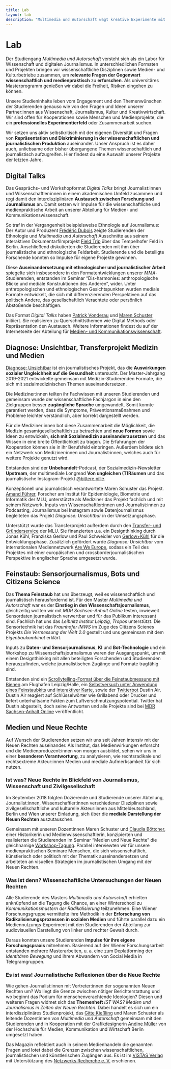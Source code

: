 ```yaml
---
title: Lab
layout: lab
description: "Multimedia und Autorschaft wagt kreative Experimente mit Medien, Journalismus und Wissenschaft. Dazu zählen interdisziplinäre Kooperationen, Vorträge und Tagungen."
---
```


# Lab

Der Studiengang _Multimedia und Autorschaft_ versteht sich als ein Labor für Wissenschaft und digitalen Journalismus. In unterschiedlichen Formaten und Projekten bringen wir wissenschaftliche Disziplinen sowie Medien- und Kulturbetriebe zusammen, um **relevante Fragen der Gegenwart wissenschaftlich und medienpraktisch** zu **erforschen**. Als universitäres Masterprogramm genießen wir dabei die Freiheit, Risiken eingehen zu können.

Unsere Studieninhalte leben vom Engagement und den Themenwünschen der Studierenden genauso wie von den Fragen und Ideen unserer Partner:innen aus Wissenschaft, Journalismus, Kultur und Kreativwirtschaft. Wir sind offen für Kooperationen sowie Menschen und Medienprojekte, die ein **professionelles Experimentierfeld** oder Zusammenarbeit suchen.

Wir setzen uns aktiv selbstkritisch mit der eigenen Diversität und Fragen von **Repräsentation und Diskriminierung in der wissenschaftlichen und journalistischen Produktion** auseinander. Unser Anspruch ist es daher auch, unliebsame oder bisher übergangene Themen wissenschaftlich und journalistisch aufzugreifen. Hier findest du eine Auswahl unserer Projekte der letzten Jahre.


## Digital Talks

Das  Gesprächs- und Workshopformat _Digital Talks_ bringt Journalist:innen und Wissenschaftler:innen in einem akademischen Umfeld zusammen und regt damit den interdisziplinären **Austausch zwischen Forschung und Journalismus** an. Damit setzen wir Impulse für die wissenschaftliche und medienpraktische Arbeit an unserer Abteilung für Medien- und Kommunikationswissenschaft.

So traf in der Vergangenheit beispielsweise Ethnologie auf Journalismus: Der Autor und Produzent [Frédéric Dubois](https://twitter.com/fredericdubois) zeigte Studierenden der Ethnologie und _Multimedia und Autorschaft_ Ausschnitte aus seinem interaktiven Dokumentarfilmprojekt [Field Trip](https://fieldtrip.tagesspiegel.de/?ref=mmautor.net) über das Tempelhofer Feld in Berlin. Anschließend diskutierten die Studierenden mit ihm über journalistische und ethnologische Feldarbeit. Studierende und die beteiligte Forschende konnten so Impulse für eigene Projekte gewinnen.

Diese **Auseinandersetzung mit ethnologischer und journalistischer Arbeit** spiegelte sich insbesondere in den Formatentwicklungen unserer _MMA_-Studierenden, entstanden im Seminar “Dis-harmonies: anthropologische Blicke und mediale Konstruktionen des Anderen”, wider. Unter anthropologischen und ethnologischen Gesichtspunkten wurden mediale Formate entwickelt, die sich mit differenzierenden Perspektiven auf das politisch Andere, das gesellschaftlich Verachtete oder persönlich Abstoßende beschäftigen.

Das Format _Digital Talks_ haben [Patrick Vonderau](https://www.medienkomm.uni-halle.de/abteilung/mitarbeiter/vonderau/?ref=mmautor.net) und [Maren Schuster](https://www.medienkomm.uni-halle.de/abteilung/mitarbeiter/schuster/?ref=mmautor.net) initiiert. Sie realisieren zu Querschnittsthemen wie Digital Methods oder Repräsentation den Austausch. Weitere Informationen findest du auf der Internetseite der Abteilung für [Medien- und Kommunikationswissenschaft](https://www.medienkomm.uni-halle.de/initiativen/digital_talks/?ref=mmautor.net).

<a id="diagnose-unsichtbar"></a>

## Diagnose: Unsichtbar, Transferprojekt Medizin und Medien

[Diagnose: Unsichtbar](https://diagnose-unsichtbar.medienkomm.uni-halle.de/?ref=mmautor.net) ist ein journalistisches Projekt, das die **Auswirkungen sozialer Ungleichheit auf die Gesundheit** untersucht. Der Master-Jahrgang 2019-2021 entwickelte gemeinsam mit Medizin-Studierenden Formate, die sich mit sozialmedizinischen Themen auseinandersetzen.

Die Mediziner:innen teilten ihr Fachwissen mit unseren Studierenden und gemeinsam wurde der wissenschaftliche Fachjargon in eine den Zielgruppen besser **zugängliche Sprache** umgewandelt. Somit konnte garantiert werden, dass die Symptome, Präventionsmaßnahmen und Probleme leichter verständlich, aber korrekt dargestellt werden.

Für die Mediziner:innen bot diese Zusammenarbeit die Möglichkeit, die Medizin gesamtgesellschaftlich zu betrachten und **neue Formen** sowie Ideen zu entwickeln, **sich mit Sozialmedizin auseinanderzusetzen** und das Wissen in eine breite Öffentlichkeit zu tragen. Die Erfahrungen der Kooperation können sie in ihr Berufsfeld einbringen. Außerdem bildete sich ein Netzwerk von Mediziner:innen und Journalist:innen, welches auch für weitere Projekte genutzt wird.

Entstanden sind der **Unbehandelt**-Podcast, der Sozialmedizin-Newsletter **Upstream**, der multimediale Longread **Von ungleichen (T)Räumen** und das journalistische Instagram-Projekt [@bittere.pille](https://www.instagram.com/bittere.pille/?ref=mmautor.net).

Konzeptionell und journalistisch verantwortete Maren Schuster das Projekt. [Amand Führer](https://www.medizin.uni-halle.de/einrichtungen/institute/medizinische-epidemiologie-biometrie-und-informatik/team/fuehrer-amand-gabriel?ref=mmautor.net), Forscher am Institut für Epidemiologie, Biometrie und Informatik der MLU, unterstützte als Mediziner das Projekt fachlich und mit seinem Netzwerk. Inputs von Wissenschaftler:innen und Journalist:innen zu Podcasting, Journalismus bei Instagram sowie Datenjournalismus begleiteten das Projekt _Diagnose: Unsichtbar_ in der Umsetzungsphase.

Unterstützt wurde das Transferprojekt außerdem durch den [Transfer- und Gründerservice](https://www.gruendung.uni-halle.de/?ref=mmautor.net) der MLU. Sie finanzierten u.a. ein Designthinking durch Jonas Kühl, Franziska Gerlow und Paul Schweidler von [Gerlow+Kühl](https://www.gerlow-kuehl.de/?ref=mmautor.net) für die Entwicklungsphase. Zusätzlich gefördert wurde _Diagnose: Unsichtbar_ vom internationalen Mediennetzwerk [Are We Europe](https://areweeurope.com/?ref=mmautor.net), sodass ein Teil des Projektes mit einer europäischen und crossborderjournalistischen Perspektive in englischer Sprache umgesetzt wurde.

<a id="feinstaub-projekt"></a>

## Feinstaub: Sensorjournalismus, Bots und Citizens Science

Das **Thema Feinstaub** hat uns überzeugt, weil es wissenschaftlich und journalistisch  herausfordernd ist. Für den Master _Multimedia und Autorschaft_ war es der **Einstieg in den Wissenschaftsjournalismus**, gleichzeitig wollten wir mit _MDR Sachsen-Anhalt Online_ testen, inwieweit Sensordaten journalistisch verwertbar und für das Publikum interessant sind.
Fachlich hat uns das _Leibnitz Institut Leipzig, Tropos_ unterstützt. Die Sensortechnik hat das _Fraunhofer IMWS_ im Zuge des Citizens Scienes Projekts _Die Vermessung der Welt 2.0_ gestellt und uns gemeinsam mit dem _Eigenbaukombinat_ erklärt.

Inputs zu **Daten- und Sensorjournalismus**, **KI** und **Bot-Technologie** und ein Workshop zu Wissenschaftsjournalismus waren der Ausgangspunkt, um mit einem Designthinking mit allen beteiligten Forschenden und Studierenden herauszufinden, welche journalistischen Zugänge und Formate tragfähig sind.

Entstanden sind ein [Scrollytelling-Format über die Feinstaubmessung mit Bienen](https://www.mdr.de/sachsen-anhalt/halle/halle/feinstaub-studentenprojekt-uni-halle-selbstversuch-studierende-messen-luftqualitaet-100.html?ref=mmautor.net) am Flughafen Leipzig/Halle, ein [Selbstversuch unter Anwendung eines Feinstaubkits](https://uploads.knightlab.com/storymapjs/8ec8795cc7925151c38f3538aae66555/feinstaubprojekt/index.html) und [interaktiver Karte](https://uploads.knightlab.com/storymapjs/8ec8795cc7925151c38f3538aae66555/feinstaubprojekt/index.html), sowie der [Twitterbot](https://www.mdr.de/sachsen-anhalt/studentenprojekt-feinstaub-faq-100.html?ref=mmautor.net) Dustin Air. Dustin Air reagiert auf Schlüsselwörter wie Grillabend oder Drucker und liefert unterhaltsame Fakten zum Luftverschmutzungspotential. Twitter hat Dustin abgestellt, doch seine Antworten und alle Projekte sind bei [MDR Sachsen-Anhalt Online](https://www.mdr.de/sachsen-anhalt/index.html?ref=mmautor.net) veröffentlicht.

## Medien und Neue Rechte

Auf Wunsch der Studierenden setzen wir uns seit Jahren intensiv mit der Neuen Rechten auseinander. Als Institut, das Medienwirkungen erforscht und die Medienproduzent:innen von morgen ausbildet, sehen wir uns in einer **besonderen Verantwortung**, zu analysieren, wie rechtsradikale und rechtsextreme Akteur:innen Medien und mediale Aufmerksamkeit für sich nutzen.

### Ist was? Neue Rechte im Blickfeld von Journalismus, Wissenschaft und Zivilgesellschaft

Im September 2018 folgten Dozierende und Studierende unserer Abteilung, Journalist:innen, Wissenschaftler:innen verschiedener Disziplinen sowie zivilgesellschaftliche und kulturelle Akteur:innen aus Mitteldeutschland, Berlin und Wien unserer Einladung, sich über die **mediale Darstellung der Neuen Rechten** auszutauschen.

Gemeinsam mit unseren Dozentinnen Maren Schuster und [Claudia Böttcher](https://hait.tu-dresden.de/ext/institut/mitarbeiterprofil-38/?ref=mmautor.net), einer Historikerin und Medienwissenschaftlerin, konzipierten und realisierten die Studierenden im Seminar “Medien und Neue Rechte” die gleichnamige [Workshop-Tagung](https://www.campus-halensis.de/artikel/neue-rechte-inszenierungen-durchbrechen/?ref=mmautor.net). Parallel interviewten wir für unsere medienpraktischen Seminare Menschen, die sich wissenschaftlich, künstlerisch oder politisch mit der Thematik auseinandersetzen und arbeiteten an visuellen Strategien im journalistischen Umgang mit der Neuen Rechten.

### Was ist denn? Wissenschaftliche Untersuchungen der Neuen Rechten

Alle Studierende des Masters _Multimedia und Autorschaft_ erhielten anknüpfend an die Tagung die Chance, an einer Winterschool zu _Kommunikationsmustern der Radikalisierung_ teilzunehmen. Eine Wiener Forschungsgruppe vermittelte ihre Methodik in der **Erforschung von Radikalisierungsprozessen in sozialen Medien** und führte parallel dazu ein Mediennutzungs-Experiment mit den Studierenden der Abteilung zur audiovisuellen Darstellung von linker und rechter Gewalt durch.

Daraus konnten unsere Studierenden **Impulse für ihre eigene Forschungspraxis** mitnehmen. Basierend auf der Wiener Forschungsarbeit entstanden mehrere Masterarbeiten, u. a. eine zum Deplatforming der _Identitären Bewegung_ und ihrem Abwandern von Social Media in Telegramgruppen.

### Es ist was! Journalistische Reflexionen über die Neue Rechte

Wie gehen Journalist:innen mit Vertreter:innen der sogenannten Neuen Rechten um? Wo liegt die Grenze zwischen nötiger Berichterstattung und wo beginnt das Podium für menschenverachtende Ideologien? Diesen und weiteren Fragen widmet sich das **Themenheft** _IST WAS? Medien und Journalismus in Zeiten der Neuen Rechten_. Dabei handelt es sich um ein interdisziplinäres Studienprojekt, das [Gitte Kießling](https://www.linkedin.com/in/gitte-kie%C3%9Fling-b254b5190/?ref=mmautor.net) und Maren Schuster als leitende Dozentinnen von _Multimedia und Autorschaft_ gemeinsam mit den Studierenden und in Kooperation mit der Grafikdesignerin [Andine Müller](https://www.hmkw.de/hochschule/lehrende/fachbereich-design/andine-mueller/?ref=mmautor.net) von der Hochschule für Medien, Kommunikation und Wirtschaft Berlin umgesetzt haben.

Das Magazin reflektiert auch in seinem Medienhandeln die genannten Fragen und lotet dabei die Grenzen zwischen wissenschaftlichen, journalistischen und künstlerischen Zugängen aus. Es ist im [VISTAS Verlag](https://www.vistas.de/?ref=mmautor.net) mit Unterstützung des [Netzwerks Recherche e. V.](https://netzwerkrecherche.org/?ref=mmautor.net) erschienen.

